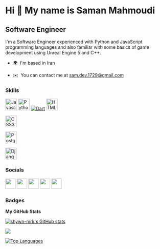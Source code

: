 Hi 👋 My name is Saman Mahmoudi
==============================

Software Engineer
--------------------

I'm a Software Engineer experienced with Python and JavaScript programming languages and also familiar with some basics of game development using Unreal Engine 5 and C++.

* 🌍  I'm based in Iran
<!-- * 🖥️  See my portfolio at [sam.dev.1729](http://shywn-mrk.github.io/) -->
* ✉️  You can contact me at [sam.dev.1729@gmail.com](mailto:sam.dev.1729@gmail.com)
<!-- * 🚀  I'm currently working on [Remino](https://remino.io/) -->
<!-- * 🧠  I'm learning Unreal Engine 5 and trying to be a better Software Engineer
* 🤝  I'm open to collaborating on Open Source Projects
* ⚡  I'm Batman -->

### Skills

<p align="left">
  
<a href="https://developer.mozilla.org/en-US/docs/Web/JavaScript" target="_blank" rel="noreferrer"><img src="https://raw.githubusercontent.com/danielcranney/readme-generator/main/public/icons/skills/javascript-colored.svg" width="36" height="36" alt="Javascript" /></a>
<a href="https://www.python.org/" target="_blank" rel="noreferrer"><img src="https://raw.githubusercontent.com/danielcranney/readme-generator/main/public/icons/skills/python-colored.svg" width="36" height="36" alt="Python" /></a>
<a href="https://dart.dev/" title="Dart" target="_blank" rel="noreferrer"><img src="https://dart.dev/assets/img/shared/dart/logo+text/horizontal/white.svg" alt="Dart"></a>
<a href="https://flutter.dev/" target="_blank" rel="noreferrer"> <img src="https://storage.googleapis.com/cms-storage-bucket/1870bdaf4a9523a10d5b.svg" alt="Flutter" x-show="darkMode" style="display: none;"></a>
<a href="https://developer.mozilla.org/en-US/docs/Glossary/HTML5" target="_blank" rel="noreferrer"><img src="https://raw.githubusercontent.com/danielcranney/readme-generator/main/public/icons/skills/html5-colored.svg" width="36" height="36" alt="HTML5" /></a>

<a href="https://www.w3.org/TR/CSS/#css" target="_blank" rel="noreferrer"><img src="https://raw.githubusercontent.com/danielcranney/readme-generator/main/public/icons/skills/css3-colored.svg" width="36" height="36" alt="CSS3" /></a>

<a href="https://www.postgresql.org/" target="_blank" rel="noreferrer"><img src="https://raw.githubusercontent.com/danielcranney/readme-generator/main/public/icons/skills/postgresql-colored.svg" width="36" height="36" alt="PostgreSQL" /></a>

<a href="https://www.djangoproject.com/" target="_blank" rel="noreferrer"><img src="https://raw.githubusercontent.com/danielcranney/readme-generator/main/public/icons/skills/django-colored.svg" width="36" height="36" alt="Django" /></a>
</p>


### Socials

<p align="left"> <a href="https://www.github.com/shywn-mrk" target="_blank" rel="noreferrer"><img src="https://raw.githubusercontent.com/danielcranney/readme-generator/main/public/icons/socials/github.svg" width="32" height="32" /></a> <a href="https://www.linkedin.com/in/shayan-karimi-nafchi" target="_blank" rel="noreferrer"><img src="https://raw.githubusercontent.com/danielcranney/readme-generator/main/public/icons/socials/linkedin.svg" width="32" height="32" /></a> <a href="http://www.medium.com/@shayankarimi" target="_blank" rel="noreferrer"><img src="https://raw.githubusercontent.com/danielcranney/readme-generator/main/public/icons/socials/medium.svg" width="32" height="32" /></a> <a href="https://www.stackoverflow.com/users/12284866/shayan" target="_blank" rel="noreferrer"><img src="https://raw.githubusercontent.com/danielcranney/readme-generator/main/public/icons/socials/stackoverflow.svg" width="32" height="32" /></a> <a href="https://www.twitter.com/shwyn_mrk" target="_blank" rel="noreferrer"><img src="https://raw.githubusercontent.com/danielcranney/readme-generator/main/public/icons/socials/twitter.svg" width="32" height="32" /></a></p>

### Badges

<b>My GitHub Stats</b>

<a href="http://www.github.com/shywn-mrk"><img src="https://github-readme-stats.vercel.app/api?username=shywn-mrk&show_icons=true&hide=&count_private=true&title_color=0891b2&text_color=ffffff&icon_color=0891b2&bg_color=1c1917&hide_border=true&show_icons=true" alt="shywn-mrk's GitHub stats" /></a>

<a href="http://www.github.com/shywn-mrk"><img src="https://github-readme-streak-stats.herokuapp.com/?user=shywn-mrk&stroke=ffffff&background=1c1917&ring=0891b2&fire=0891b2&currStreakNum=ffffff&currStreakLabel=0891b2&sideNums=ffffff&sideLabels=ffffff&dates=ffffff&hide_border=true" /></a>

<a href="https://github.com/shywn-mrk" align="left"><img src="https://github-readme-stats.vercel.app/api/top-langs/?username=shywn-mrk&langs_count=10&title_color=0891b2&text_color=ffffff&icon_color=0891b2&bg_color=1c1917&hide_border=true&locale=en&custom_title=Top%20%Languages" alt="Top Languages" /></a>
